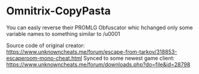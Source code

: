 # Omnitrix-CopyPasta

You can easly reverse their PROMLG Obfuscator whic hchanged only some variable names to something similar to /u0001

Source code of original creator: https://www.unknowncheats.me/forum/escape-from-tarkov/318853-escaperoom-mono-cheat.html
Synced to some newest game client: https://www.unknowncheats.me/forum/downloads.php?do=file&id=28798
